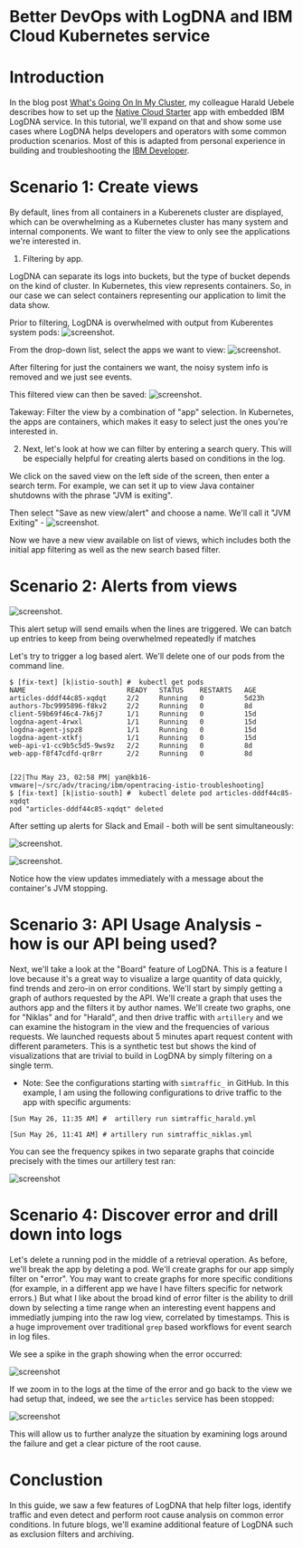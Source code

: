 # Better DevOps with LogDNA and IBM Cloud Kubernetes service

# Introduction
	

In the blog post [What's Going On In My Cluster](https://haralduebele.blog/2019/04/08/whats-going-on-in-my-cluster/), my colleague Harald Uebele describes how to set up
the [Native Cloud Starter](https://github.com/nheidloff/cloud-native-starter) app with embedded IBM LogDNA service. In this tutorial, we'll expand on that and show some use cases where LogDNA helps
developers and operators with some common production scenarios. Most of this is adapted from personal
experience in building and troubleshooting the [IBM Developer](https://developer.ibm.com/blogs/introducing-the-ibm-developer-mobile-app/). 

# Scenario 1: Create views


By default, lines from all containers in a Kuberenets cluster are displayed, which can be overwhelming as a Kubernetes cluster has many system and internal components. We want to filter
the view to only see the applications we're interested in.

1. Filtering by app. 

LogDNA can separate its logs into buckets, but the type of bucket depends on the kind of cluster. In Kubernetes, this view represents containers. So, in our case we can select containers representing our application to limit the data show.

Prior to filtering, LogDNA is overwhelmed with output from Kuberentes system pods:
 ![screenshot](logdna_screenshots/no-filter.png).



From the drop-down list, select the apps we want to view:
![screenshot](logdna_screenshots/filter-app.png).

After filtering for just the containers we want, the noisy system info is removed and we just see events.

This filtered view can then be saved: ![screenshot](logdna_screenshots/new-view.png). 

Takeway: Filter the view by a combination of "app" selection. In Kubernetes, the apps are containers, which makes it easy to select
just the ones you're interested in.


2. Next, let's look at how we can filter by entering a search query. This will be especially helpful for creating alerts based on conditions in the log.

We click on the saved view on the left side of the screen, then enter a search term.  For example, we can set it up to view Java container shutdowns with the phrase "JVM is exiting".

Then select "Save as new view/alert" and choose a name. We'll call it "JVM Exiting" - ![screenshot](logdna_screenshots/jvm-exiting.png).

Now we have a new view available on list of views, which includes both the initial app filtering as well as the new search based filter. 

# Scenario 2: Alerts from views 

![screenshot](logdna_screenshots/alert-setup.png).

This alert setup will send emails when the lines are triggered. We can batch up entries to keep from being overwhelmed repeatedly if matches 

Let's try to trigger a log based alert. We'll delete one of our pods from the command line.


```
$ [fix-text] [k|istio-south] #  kubectl get pods
NAME                         READY   STATUS    RESTARTS   AGE
articles-dddf44c85-xqdqt     2/2     Running   0          5d23h
authors-7bc9995896-f8kv2     2/2     Running   0          8d
client-59b69f46c4-7k6j7      1/1     Running   0          15d
logdna-agent-4rwxl           1/1     Running   0          15d
logdna-agent-jspz8           1/1     Running   0          15d
logdna-agent-xtkfj           1/1     Running   0          15d
web-api-v1-cc9b5c5d5-9ws9z   2/2     Running   0          8d
web-app-f8f47cdfd-qr8rr      2/2     Running   0          8d


[22|Thu May 23, 02:58 PM| yan@kb16-vmware|~/src/adv/tracing/ibm/opentracing-istio-troubleshooting]
$ [fix-text] [k|istio-south] #  kubectl delete pod articles-dddf44c85-xqdqt
pod "articles-dddf44c85-xqdqt" deleted
```

After setting up alerts for Slack and Email - both will be sent simultaneously: 

![screenshot](logdna_screenshots/alert-slack.png).


![screenshot](logdna_screenshots/alert-email.png).

Notice how the view updates immediately with a message about the container's JVM stopping.

# Scenario 3: API Usage Analysis - how is our API being used?

Next, we'll take a look at the "Board" feature of LogDNA. This is a feature I love because it's a great way to visualize
a large quantity of data quickly, find trends and zero-in on error conditions. We'll start by simply getting a graph
of authors requested by the API. We'll create a graph that uses the authors app and the filters it by author names. 
We'll create two graphs, one for "Niklas" and for "Harald", and then drive traffic with `artillery` and we can examine
the histogram in the view and the frequencies of various requests.  We launched requests about 5 minutes apart
request content with different parameters. This is a synthetic test but shows the kind of visualizations 
that are trivial to build in LogDNA by simply filtering on a single term.

* Note: See the configurations starting with `simtraffic_` in GitHub. In this example, I am using the following 
configurations to drive traffic to the app with specific arguments:

```
[Sun May 26, 11:35 AM] #  artillery run simtraffic_harald.yml 
```

```
[Sun May 26, 11:41 AM] # artillery run simtraffic_niklas.yml 
```

You can see the frequency spikes in two separate graphs that coincide precisely with the times our artillery test ran:

![screenshot](logdna_screenshots/author-freq.png)

# Scenario 4: Discover error and drill down into logs

Let's delete a running pod in the middle of a retrieval operation. As before, we'll break the app by deleting
a pod. We'll create graphs for our app simply filter on "error".  You may want to create graphs for more
specific conditions (for example, in a different app we have I have filters specific for network errors.) But what I like about
the broad kind of error filter is the ability to drill down by selecting a time range when an interesting event happens and
immediatly jumping into the raw log view, correlated by timestamps. This is a huge improvement over traditional `grep` based
workflows for event search in log files. 

We see a spike in the graph showing when the error occurred:

![screenshot](logdna_screenshots/error2.png)

If we zoom in to the logs at the time of the error and go back to the view we had setup that, indeed, we see the `articles`
service has been stopped:

![screenshot](logdna_screenshots/exit-log.png)

This will allow us to further analyze the situation by examining logs around the failure and get a clear picture of
the root cause.

# Conclustion

In this guide, we saw a few features of LogDNA that help filter logs, identify traffic and even detect and perform
root cause analysis on common error conditions. In future blogs, we'll examine additional feature of LogDNA
such as exclusion filters and archiving.

